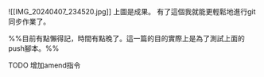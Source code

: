 ![[IMG_20240407_234520.jpg]]
上圖是成果。
有了這個我就能更輕鬆地進行git同步作業了。

%%目前有點懶得記，時間有點晚了。這一篇的目的實際上是為了測試上面的push腳本。%%

TODO 增加amend指令